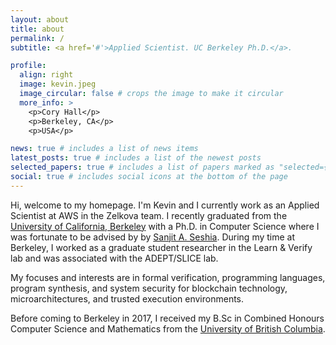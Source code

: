 ```yaml
---
layout: about
title: about
permalink: /
subtitle: <a href='#'>Applied Scientist. UC Berkeley Ph.D.</a>.

profile:
  align: right
  image: kevin.jpeg
  image_circular: false # crops the image to make it circular
  more_info: >
    <p>Cory Hall</p>
    <p>Berkeley, CA</p>
    <p>USA</p>

news: true # includes a list of news items
latest_posts: true # includes a list of the newest posts
selected_papers: true # includes a list of papers marked as "selected={true}"
social: true # includes social icons at the bottom of the page
---
```


Hi, welcome to my homepage. I'm Kevin and I currently work as an Applied Scientist at AWS in the Zelkova team. I recently graduated from the [University of California, Berkeley](https://eecs.berkeley.edu/) with a Ph.D. in Computer Science where I was fortunate to be advised by by [Sanjit A. Seshia](http://people.eecs.berkeley.edu/~sseshia/). During my time at Berkeley, I worked as a graduate student researcher in the Learn & Verify lab and was associated with the ADEPT/SLICE lab.

My focuses and interests are in formal verification, programming languages, program synthesis, and system security for blockchain technology, microarchitectures, and trusted execution environments.

Before coming to Berkeley in 2017, I received my B.Sc in Combined Honours Computer Science and Mathematics from the [University of British Columbia](https://www.ubc.ca/).
